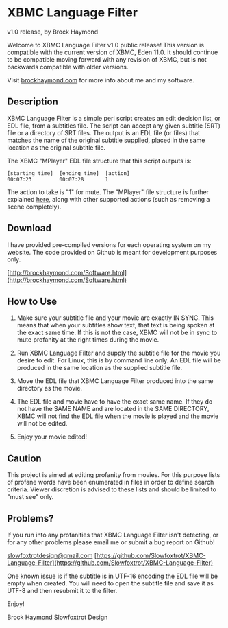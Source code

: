 XBMC Language Filter
====================

v1.0 release, by Brock Haymond

Welcome to XBMC Language Filter v1.0 public release! This version is compatible with the
current version of XBMC, Eden 11.0. It should continue to be compatible moving forward
with any revision of XBMC, but is not backwards compatible with older versions.

Visit [brockhaymond.com](http://brockhaymond.com) for more info about me and my software.

Description
-----------

XBMC Language Filter is a simple perl script creates an edit decision list, or EDL file,
from a subtitles file. The script can accept any given subtitle (SRT) file or a directory
of SRT files. The output is an EDL file (or files) that matches the name of the original
subtitle supplied, placed in the same location as the original subtitle file.

The XBMC "MPlayer" EDL file structure that this script outputs is:

```
[starting time]  [ending time]  [action]
00:07:23         00:07:28       1
```

The action to take is "1" for mute. The "MPlayer" file structure is further explained
[here](http://wiki.xbmc.org/index.php?title=Edit_decision_list#MPlayer_EDL),
along with other supported actions (such as removing a scene completely).

Download
--------

I have provided pre-compiled versions for each operating system on my website.
The code provided on Github is meant for development purposes only.

[http://brockhaymond.com/Software.html](http://brockhaymond.com/Software.html)

How to Use
----------

1. Make sure your subtitle file and your movie are exactly IN SYNC. This means that when
your subtitles show text, that text is being spoken at the exact same time. If this is not
the case, XBMC will not be in sync to mute profanity at the right times during the movie.

2. Run XBMC Language Filter and supply the subtitle file for the movie you desire to edit.
For Linux, this is by command line only. An EDL file will be produced in the same location
as the supplied subtitle file.

3. Move the EDL file that XBMC Language Filter produced into the same directory as the movie.

4. The EDL file and movie have to have the exact same name. If they do not have the SAME NAME
and are located in the SAME DIRECTORY, XBMC will not find the EDL file when the movie is
played and the movie will not be edited.

5. Enjoy your movie edited!

Caution
-------

This project is aimed at editing profanity from movies. For this purpose lists of profane
words have been enumerated in files in order to define search criteria. Viewer discretion is
advised to these lists and should be limited to "must see" only.

Problems?
---------

If you run into any profanities that XBMC Language Filter isn't detecting, or for any other
problems please email me or submit a bug report on Github!

[slowfoxtrotdesign@gmail.com](mailto:slowfoxtrotdesign@gmail.com)
[https://github.com/Slowfoxtrot/XBMC-Language-Filter](https://github.com/Slowfoxtrot/XBMC-Language-Filter)

One known issue is if the subtitle is in UTF-16 encoding the EDL file will be empty when created.
You will need to open the subtitle file and save it as UTF-8 and then resubmit it to the filter.

Enjoy!

Brock Haymond
Slowfoxtrot Design